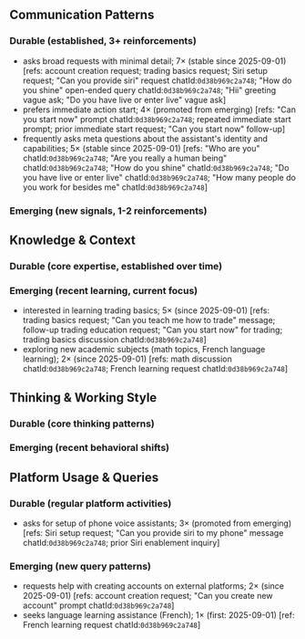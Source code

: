 ## Communication Patterns
### Durable (established, 3+ reinforcements)
- asks broad requests with minimal detail; 7× (stable since 2025-09-01) [refs: account creation request; trading basics request; Siri setup request; "Can you provide siri" request chatId:`0d38b969c2a748`; "How do you shine" open-ended query chatId:`0d38b969c2a748`; "Hii" greeting vague ask; "Do you have live or enter live" vague ask]
- prefers immediate action start; 4× (promoted from emerging) [refs: "Can you start now" prompt chatId:`0d38b969c2a748`; repeated immediate start prompt; prior immediate start request; "Can you start now" follow-up]
- frequently asks meta questions about the assistant's identity and capabilities; 5× (stable since 2025-09-01) [refs: "Who are you" chatId:`0d38b969c2a748`; "Are you really a human being" chatId:`0d38b969c2a748`; "How do you shine" chatId:`0d38b969c2a748`; "Do you have live or enter live" chatId:`0d38b969c2a748`; "How many people do you work for besides me" chatId:`0d38b969c2a748`]

### Emerging (new signals, 1-2 reinforcements)

## Knowledge & Context
### Durable (core expertise, established over time)

### Emerging (recent learning, current focus)
- interested in learning trading basics; 5× (since 2025-09-01) [refs: trading basics request; "Can you teach me how to trade" message; follow-up trading education request; "Can you start now" for trading; trading basics discussion chatId:`0d38b969c2a748`]
- exploring new academic subjects (math topics, French language learning); 2× (since 2025-09-01) [refs: math discussion chatId:`0d38b969c2a748`; French learning request chatId:`0d38b969c2a748`]

## Thinking & Working Style
### Durable (core thinking patterns)

### Emerging (recent behavioral shifts)

## Platform Usage & Queries
### Durable (regular platform activities)
- asks for setup of phone voice assistants; 3× (promoted from emerging) [refs: Siri setup request; "Can you provide siri to my phone" message chatId:`0d38b969c2a748`; prior Siri enablement inquiry]

### Emerging (new query patterns)
- requests help with creating accounts on external platforms; 2× (since 2025-09-01) [refs: account creation request; "Can you create new account" prompt chatId:`0d38b969c2a748`]
- seeks language learning assistance (French); 1× (first: 2025-09-01) [ref: French learning request chatId:`0d38b969c2a748`]